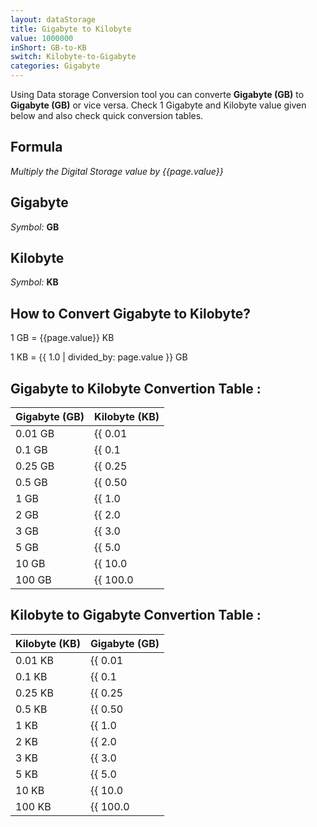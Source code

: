 ```yaml
---
layout: dataStorage
title: Gigabyte to Kilobyte
value: 1000000
inShort: GB-to-KB
switch: Kilobyte-to-Gigabyte
categories: Gigabyte
---
```


Using Data storage Conversion tool you can converte **Gigabyte (GB)** to **Gigabyte (GB)** or vice versa. Check 1 Gigabyte and Kilobyte value given below and also check quick conversion tables.

## Formula
*Multiply the Digital Storage value by {{page.value}}*

## Gigabyte
*Symbol:* **GB**

## Kilobyte
*Symbol:* **KB**

## How to Convert Gigabyte to Kilobyte?

1 GB = {{page.value}} KB

1 KB = {{ 1.0 | divided_by: page.value }} GB


## Gigabyte to Kilobyte Convertion Table :

| Gigabyte (GB) | Kilobyte (KB) |
| ---- | ---- |
| 0.01 GB | {{ 0.01 | times: page.value }} KB |
| 0.1 GB | {{ 0.1 | times: page.value }} KB |
| 0.25 GB | {{ 0.25 | times: page.value }} KB |
| 0.5 GB | {{ 0.50 | times: page.value }} KB |
| 1 GB | {{ 1.0 | times: page.value }} KB |
| 2 GB | {{ 2.0 | times: page.value }} KB |
| 3 GB | {{ 3.0 | times: page.value }} KB |
| 5 GB | {{ 5.0 | times: page.value }} KB |
| 10 GB | {{ 10.0 | times: page.value }} KB |
| 100 GB | {{ 100.0 | times: page.value }} KB |

## Kilobyte to Gigabyte Convertion Table :

| Kilobyte (KB) | Gigabyte (GB) |
| ---- | ---- |
| 0.01 KB | {{ 0.01 | divided_by: page.value }} GB |
| 0.1 KB | {{ 0.1 | divided_by: page.value }} GB |
| 0.25 KB | {{ 0.25 | divided_by: page.value }} GB |
| 0.5 KB | {{ 0.50 | divided_by: page.value }} GB |
| 1 KB | {{ 1.0 | divided_by: page.value }} GB |
| 2 KB | {{ 2.0 | divided_by: page.value }} GB |
| 3 KB | {{ 3.0 | divided_by: page.value }} GB |
| 5 KB | {{ 5.0 | divided_by: page.value }} GB |
| 10 KB | {{ 10.0 | divided_by: page.value }} GB |
| 100 KB | {{ 100.0 | divided_by: page.value }} GB |


<script>
document.getElementById('selectInput')[12].selected = true
document.getElementById('selectOutput')[4].selected = true
</script>
